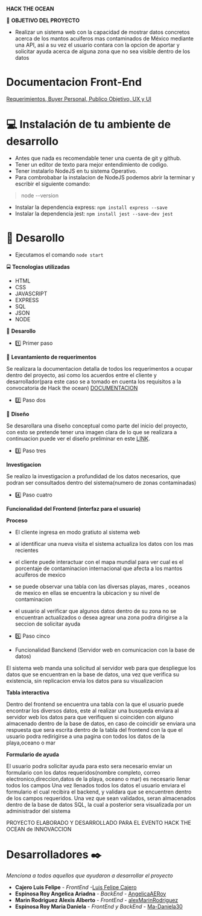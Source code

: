 **HACK THE OCEAN**

📄 **OBJETIVO DEL PROYECTO**

- Realizar un sistema web con la capacidad de mostrar datos concretos acerca de los mantos acuiferos mas contaminados de México mediante una API, asi a su vez 
el usuario contara con la opcion de aportar y solicitar ayuda acerca de alguna zona que no sea visible dentro de los datos

# Documentacion Front-End

[Requerimientos, Buyer Personal, Publico Objetivo, UX y UI](https://github.com/Ma-Daniela30/FrontEndHTO)

# 💻 **Instalación de tu ambiente de desarrollo**

- Antes que nada es recomendable tener una cuenta de git y github.
- Tener un editor de texto para mejor entendimiento de codigo.
- Tener instalarlo NodeJS en tu sistema Operativo.
- Para combrobabar la instalacion de NodeJS podemos abrir la terminar y escribir el siguiente comando:

> node --version

- Instalar la dependencia express: `npm install express --save`
- Instalar la dependencia jest: `npm install jest --save-dev jest`


# 📓 **Desarollo**
- Ejecutamos el comando `node start`


🚍 **Tecnologias utilizadas**

- HTML
- CSS
- JAVASCRIPT
- EXPRESS
- SQL
- JSON
- NODE

📓 **Desarollo**

- 1️⃣ Primer paso

📘 **Levantamiento de requerimentos**

Se realizara la documentacion detalla de todos los requerimentos a ocupar dentro del proyecto, asi como los acuerdos entre el cliente y desarrollador(para este caso se a tomado en cuenta los requisitos a la convocatoria de Hack the ocean)
[DOCUMENTACION](https://github.com/Ma-Daniela30/FrontEndHTO)

-  2️⃣ Paso dos 

📲 **Diseño**

Se desarollara una diseño conceptual como parte del inicio del proyecto, con esto se pretende tener una imagen clara de lo que se realizara
a continuacion puede ver el diseño preliminar en este [LINK](https://xd.adobe.com/view/4d8b0f4c-0b7a-4a5a-85ff-7a92b624ab1e-18d8/
).
 
-  3️⃣ Paso tres 

**Investigacion**

Se realizo la investigacion a profundidad de los datos necesarios, que podran ser consultados dentro del sistema(numero de zonas contaminadas)
 
-  4️⃣ Paso cuatro

**Funcionalidad del Frontend (interfaz para el usuario)**
 
 **Proceso**
 - El cliente ingresa en modo gratiuto al sistema web
 - al identificar una nueva visita el sistema actualiza los datos con los mas recientes
 - el cliente puede interactuar con el mapa mundial para ver cual es el porcentaje de contaminacion internacional que afecta a los mantos acuiferos de mexico
 - se puede observar una tabla con las diversas playas, mares , oceanos de mexico en ellas se encuentra la ubicacion y su nivel de contaminacion
 - el usuario al verificar que algunos datos dentro de su zona no se encuentran actualizados o desea agrear una zona podra dirigirse a la seccion de solicitar ayuda
 
 - 5️⃣ Paso cinco
 
 - Funcionalidad Banckend (Servidor web en comunicacion con la base de datos)
 
 El sistema web manda una solicitud al servidor web para que despliegue los datos que se encuentran en la base de datos, una vez que verifica su existencia, sin replicacion 
 envia los datos para su visualizacion
 
 **Tabla interactiva**
 
 Dentro del frontend se encuentra una tabla con la que el usuario puede encontrar los diversos datos, este al realizar una busqueda enviara al servidor web 
 los datos para que verifiquen si coinciden con alguno almacenado dentro de la base de datos, en caso de coincidir se enviara una respuesta que sera escrita dentro de 
 la tabla del frontend con la que el usuario podra redirigirse a una pagina con todos los datos de la playa,oceano o mar
 
 **Formulario de ayuda**
 
 El usuario podra solicitar ayuda para esto sera necesario enviar un formulario con los datos requeridos(nombre completo, correo electronico,direccion,datos de la playa,
 oceano o mar) es necesario llenar todos los campos
 Una vez llenados todos los datos el usuario enviara el formulario el cual recibira el backend, y validara que se encuentren dentro de los campos requeridos.
 Una vez que sean validados, seran almacenados dentro de la base de datos SQL, la cual a posterior sera visualizada por un administrador del sistema
 
 PROYECTO ELABORADO Y DESARROLLADO PARA EL EVENTO HACK THE OCEAN de INNOVACCION
 
 
 # Desarrolladores ✒️
_Menciona a todos aquellos que ayudaron a desarrollar el proyecto_

* **Cajero Luis Felipe** - *FrontEnd* -[Luis Felipe Cajero](https://github.com/luizcajero)
* **Espinosa Roy Angelica Ariadna** - *BackEnd* - [AngelicaAERoy](https://github.com/AngelicaRoy)
* **Marin Rodriguez Alexis Alberto** - *FrontEnd* - [alexMarinRodriguez](https://github.com/alexMarinRodriguez)
* **Espinosa Roy Maria Daniela** - *FrontEnd y BackEnd* - [Ma-Daniela30](https://github.com/Ma-Daniela30)
 
 
 
